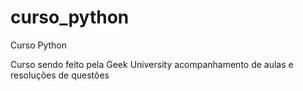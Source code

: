 # curso_python
Curso Python

Curso sendo feito pela Geek University
acompanhamento de aulas e resoluções de questões









